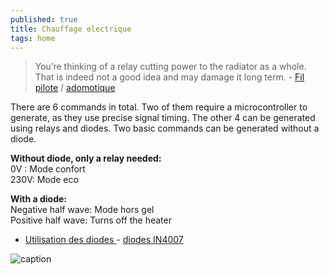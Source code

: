 ```yaml
---
published: true
title: Chauffage electrique
tags: home
---
```

> You’re thinking of a relay cutting power to the radiator as a whole. That is indeed not a good idea and may damage it long term. - [Fil pilote](https://community.home-assistant.io/t/fil-pilote-easy-interface/106286/16) / [adomotique](https://www.adomotique.com/content/32-commande-distance-chauffage-fil-pilote)

There are 6 commands in total. Two of them require a microcontroller to generate, as they use precise signal timing. The other 4 can be generated using relays and diodes. Two basic commands can be generated without a diode.

**Without diode, only a relay needed:**  
0V : Mode confort  
230V: Mode eco  

**With a diode:**  
Negative half wave: Mode hors gel  
Positive half wave: Turns off the heater  

- [Utilisation des diodes ](http://www.radiateur-electrique.org/forum/thermostat-programmable-sur-radiateur-electrique-deja-equipe-t2280.html) - [diodes  IN4007 ](https://www.amazon.fr/s?k=diode+1n4007&__mk_fr_FR=%C3%85M%C3%85%C5%BD%C3%95%C3%91&crid=17GHELOMBFY3L&sprefix=diode+1n4007%2Caps%2C383&ref=nb_sb_noss_1)

![caption](http://www.radiateur-electrique.org/forum/img/thermostat/thermostat-ambiance-pilote.gif)